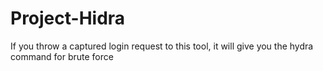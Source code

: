 # Project-Hidra
If you throw a captured login request to this tool, it will give you the hydra command for brute force
